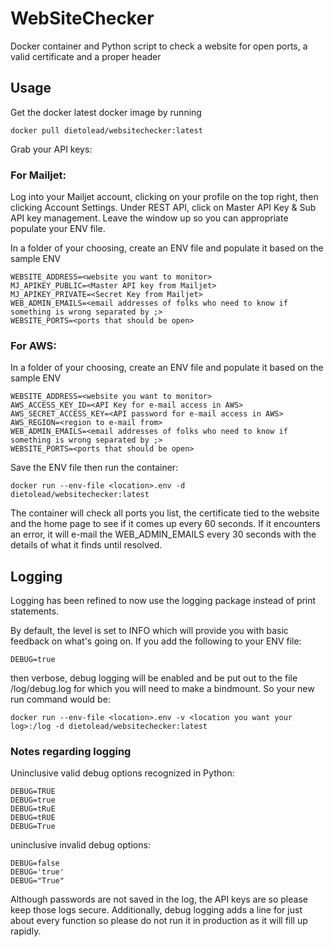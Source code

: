# WebSiteChecker
Docker container and Python script to check a website for open ports, a valid certificate and a proper header

## Usage
Get the docker latest docker image by running
```
docker pull dietolead/websitechecker:latest
```
Grab your API keys:

### For Mailjet:
Log into your Mailjet account, clicking on your profile on the top right, then clicking Account Settings.
Under REST API, click on Master API Key & Sub API key management.
Leave the window up so you can appropriate populate your ENV file.

In a folder of your choosing, create an ENV file and populate it based on the sample ENV
```
WEBSITE_ADDRESS=<website you want to monitor>
MJ_APIKEY_PUBLIC=<Master API key from Mailjet>
MJ_APIKEY_PRIVATE=<Secret Key from Mailjet>
WEB_ADMIN_EMAILS=<email addresses of folks who need to know if something is wrong separated by ;>
WEBSITE_PORTS=<ports that should be open>
```
### For AWS:

In a folder of your choosing, create an ENV file and populate it based on the sample ENV
```
WEBSITE_ADDRESS=<website you want to monitor>
AWS_ACCESS_KEY_ID=<API Key for e-mail access in AWS>
AWS_SECRET_ACCESS_KEY=<API password for e-mail access in AWS>
AWS_REGION=<region to e-mail from>
WEB_ADMIN_EMAILS=<email addresses of folks who need to know if something is wrong separated by ;>
WEBSITE_PORTS=<ports that should be open>
```

Save the ENV file then run the container:
```
docker run --env-file <location>.env -d dietolead/websitechecker:latest
```

The container will check all ports you list, the certificate tied to the website and the home page to see if it comes up every 60 seconds. If it encounters an error, it will e-mail the WEB_ADMIN_EMAILS every 30 seconds with the details of what it finds until resolved.

## Logging
Logging has been refined to now use the logging package instead of print statements.

By default, the level is set to INFO which will provide you with basic feedback on what's going on. If you add the following to your ENV file:
```
DEBUG=true
```
then verbose, debug logging will be enabled and be put out to the file /log/debug.log for which you will need to make a bindmount. So your new run command would be:
```
docker run --env-file <location>.env -v <location you want your log>:/log -d dietolead/websitechecker:latest
```

### Notes regarding logging
Uninclusive valid debug options recognized in Python:
```
DEBUG=TRUE
DEBUG=true
DEBUG=tRuE
DEBUG=tRUE
DEBUG=True
```
uninclusive invalid debug options:
```
DEBUG=false
DEBUG='true'
DEBUG="True"
```

Although passwords are not saved in the log, the API keys are so please keep those logs secure. Additionally, debug logging adds a line for just about every function so please do not run it in production as it will fill up rapidly.